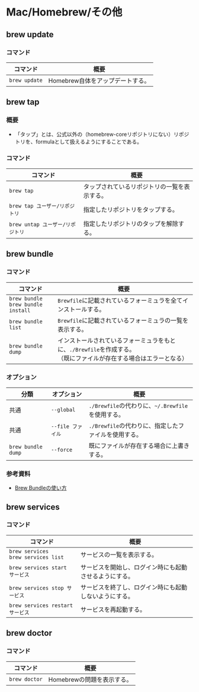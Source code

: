 # Mac/Homebrew/その他

## brew update

### コマンド

| コマンド      | 概要                             |
| ------------- | -------------------------------- |
| `brew update` | Homebrew自体をアップデートする。 |

## brew tap

### 概要

- 「タップ」とは、公式以外の（homebrew-coreリポジトリにない）リポジトリを、formulaとして扱えるようにすることである。

### コマンド

| コマンド                         | 概要                                         |
| -------------------------------- | -------------------------------------------- |
| `brew tap`                       | タップされているリポジトリの一覧を表示する。 |
| `brew tap ユーザー/リポジトリ`   | 指定したリポジトリをタップする。             |
| `brew untap ユーザー/リポジトリ` | 指定したリポジトリのタップを解除する。       |

## brew bundle

### コマンド

| コマンド                                 | 概要                                                         |
| ---------------------------------------- | ------------------------------------------------------------ |
| `brew bundle`<br />`brew bundle install` | `Brewfile`に記載されているフォーミュラを全てインストールする。 |
| `brew bundle list`                       | `Brewfile`に記載されているフォーミュラの一覧を表示する。     |
| `brew bundle dump`                       | インストールされているフォーミュラをもとに、`./Brewfile`を作成する。<br />（既にファイルが存在する場合はエラーとなる） |

### オプション

| 分類               | オプション        | 概要                                                 |
| ------------------ | ----------------- | ---------------------------------------------------- |
| 共通               | `--global`        | `./Brewfile`の代わりに、`~/.Brewfile`を使用する。    |
| 共通               | `--file ファイル` | `./Brewfile`の代わりに、指定したファイルを使用する。 |
| `brew bundle dump` | `--force`         | 既にファイルが存在する場合に上書きする。             |

### 参考資料

- [Brew Bundleの使い方](https://gist.github.com/yoshimana/43b9205ddedad0ad65f2dee00c6f4261)

## brew services

### コマンド

| コマンド                                  | 概要                                                   |
| ----------------------------------------- | ------------------------------------------------------ |
| `brew services`<br />`brew services list` | サービスの一覧を表示する。                             |
| `brew services start サービス`            | サービスを開始し、ログイン時にも起動させるようにする。 |
| `brew services stop サービス`             | サービスを終了し、ログイン時にも起動しないようにする。 |
| `brew services restart サービス`          | サービスを再起動する。                                 |

## brew doctor

### コマンド

| コマンド      | 概要                       |
| ------------- | -------------------------- |
| `brew doctor` | Homebrewの問題を表示する。 |
